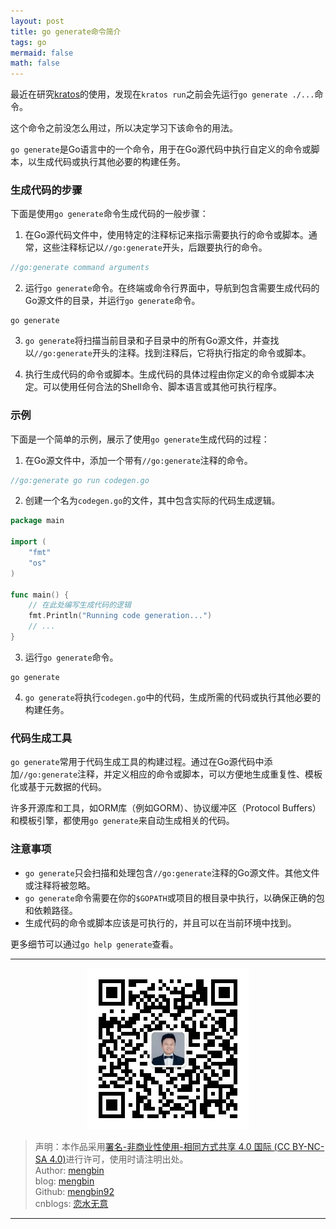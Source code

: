 ```yaml
---
layout: post
title: go generate命令简介
tags: go
mermaid: false
math: false
---  
```


最近在研究[kratos](https://github.com/go-kratos/kratos)的使用，发现在`kratos run`之前会先运行`go generate ./...`命令。  

这个命令之前没怎么用过，所以决定学习下该命令的用法。  

`go generate`是Go语言中的一个命令，用于在Go源代码中执行自定义的命令或脚本，以生成代码或执行其他必要的构建任务。

### 生成代码的步骤

下面是使用`go generate`命令生成代码的一般步骤：

1. 在Go源代码文件中，使用特定的注释标记来指示需要执行的命令或脚本。通常，这些注释标记以`//go:generate`开头，后跟要执行的命令。

```go
//go:generate command arguments
```  

2. 运行`go generate`命令。在终端或命令行界面中，导航到包含需要生成代码的Go源文件的目录，并运行`go generate`命令。

```shell
go generate
```

3. `go generate`将扫描当前目录和子目录中的所有Go源文件，并查找以`//go:generate`开头的注释。找到注释后，它将执行指定的命令或脚本。

4. 执行生成代码的命令或脚本。生成代码的具体过程由你定义的命令或脚本决定。可以使用任何合法的Shell命令、脚本语言或其他可执行程序。

### 示例

下面是一个简单的示例，展示了使用`go generate`生成代码的过程：

1. 在Go源文件中，添加一个带有`//go:generate`注释的命令。

```go
//go:generate go run codegen.go
```

2. 创建一个名为`codegen.go`的文件，其中包含实际的代码生成逻辑。

```go
package main

import (
    "fmt"
    "os"
)

func main() {
   	// 在此处编写生成代码的逻辑
   	fmt.Println("Running code generation...")
   	// ...
}
```

3. 运行`go generate`命令。

```shell
go generate
```

4. `go generate`将执行`codegen.go`中的代码，生成所需的代码或执行其他必要的构建任务。

### 代码生成工具

`go generate`常用于代码生成工具的构建过程。通过在Go源代码中添加`//go:generate`注释，并定义相应的命令或脚本，可以方便地生成重复性、模板化或基于元数据的代码。

许多开源库和工具，如ORM库（例如GORM）、协议缓冲区（Protocol Buffers）和模板引擎，都使用`go generate`来自动生成相关的代码。

### 注意事项

- `go generate`只会扫描和处理包含`//go:generate`注释的Go源文件。其他文件或注释将被忽略。
- `go generate`命令需要在你的`$GOPATH`或项目的根目录中执行，以确保正确的包和依赖路径。
- 生成代码的命令或脚本应该是可执行的，并且可以在当前环境中找到。

更多细节可以通过`go help generate`查看。  

---

<div align="center">
  <img src="../img/qrcode_wechat.jpg" alt="孟斯特">
</div>

> 声明：本作品采用[署名-非商业性使用-相同方式共享 4.0 国际 (CC BY-NC-SA 4.0)](https://creativecommons.org/licenses/by-nc-sa/4.0/deed.zh)进行许可，使用时请注明出处。  
> Author: [mengbin](mengbin1992@outlook.com)  
> blog: [mengbin](https://mengbin.top)  
> Github: [mengbin92](https://mengbin92.github.io/)  
> cnblogs: [恋水无意](https://www.cnblogs.com/lianshuiwuyi/)  

---
